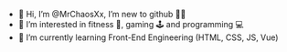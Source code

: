 - 👋 Hi, I’m @MrChaosXx, I’m new to github 👶🏼
- 👀 I’m interested in fitness 💪, gaming 🕹 and programming 💻
- 🌱 I’m currently learning Front-End Engineering (HTML, CSS, JS, Vue)

<!---
MrChaosXx/MrChaosXx is a ✨ special ✨ repository because its `README.md` (this file) appears on your GitHub profile.
You can click the Preview link to take a look at your changes.
--->
